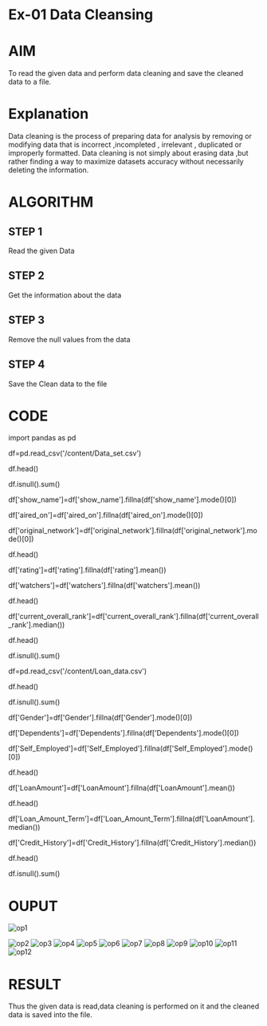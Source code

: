 # Ex-01 Data Cleansing
# AIM
To read the given data and perform data cleaning and save the cleaned data to a file.

# Explanation
Data cleaning is the process of preparing data for analysis by removing or modifying data that is incorrect ,incompleted , irrelevant , duplicated or improperly formatted. Data cleaning is not simply about erasing data ,but rather finding a way to maximize datasets accuracy without necessarily deleting the information.

# ALGORITHM
## STEP 1
Read the given Data

## STEP 2
Get the information about the data

## STEP 3
Remove the null values from the data

## STEP 4
Save the Clean data to the file



# CODE
import pandas as pd

df=pd.read_csv('/content/Data_set.csv')

df.head() 

df.isnull().sum()

df['show_name']=df['show_name'].fillna(df['show_name'].mode()[0])

df['aired_on']=df['aired_on'].fillna(df['aired_on'].mode()[0])

df['original_network']=df['original_network'].fillna(df['original_network'].mode()[0])

df.head()

df['rating']=df['rating'].fillna(df['rating'].mean())

df['watchers']=df['watchers'].fillna(df['watchers'].mean())

df.head()

df['current_overall_rank']=df['current_overall_rank'].fillna(df['current_overall_rank'].median())

df.head()

df.isnull().sum()

df=pd.read_csv('/content/Loan_data.csv')

df.head()

df.isnull().sum()

df['Gender']=df['Gender'].fillna(df['Gender'].mode()[0])

df['Dependents']=df['Dependents'].fillna(df['Dependents'].mode()[0])

df['Self_Employed']=df['Self_Employed'].fillna(df['Self_Employed'].mode()[0])

df.head()

df['LoanAmount']=df['LoanAmount'].fillna(df['LoanAmount'].mean())

df.head()

df['Loan_Amount_Term']=df['Loan_Amount_Term'].fillna(df['LoanAmount'].median())

df['Credit_History']=df['Credit_History'].fillna(df['Credit_History'].median())

df.head()

df.isnull().sum()

# OUPUT
![op1](https://user-images.githubusercontent.com/112301582/226176454-3e1b37ea-54d3-4c16-9102-e75b34ecf6aa.png)

![op2](https://user-images.githubusercontent.com/112301582/226176520-88a9f6f8-81f7-48bd-bc8c-b8eb4fd8bf75.png)
![op3](https://user-images.githubusercontent.com/112301582/226176531-f922bd6f-1bc5-4655-a6fa-51ba2ca8c380.png)
![op4](https://user-images.githubusercontent.com/112301582/226177262-31f8f842-cc62-44aa-8e13-745fa5051a66.png)
![op5](https://user-images.githubusercontent.com/112301582/226176548-a67711f9-85be-4631-9f5e-d664971314dd.png)
![op6](https://user-images.githubusercontent.com/112301582/226176560-fe2d657f-f933-4a02-81bd-98d580d0befc.png)
![op7](https://user-images.githubusercontent.com/112301582/226177279-ab9e8226-d4d9-4e93-a72d-c86b9b13d97f.png)
![op8](https://user-images.githubusercontent.com/112301582/226176984-fc268bb7-c404-4502-a415-84678fa74031.png)
![op9](https://user-images.githubusercontent.com/112301582/226176990-900d024d-e703-4287-9eae-0370c7fce4da.png)
![op10](https://user-images.githubusercontent.com/112301582/226176995-f9495626-3105-4dce-8774-ea64689a7c74.png)
![op11](https://user-images.githubusercontent.com/112301582/226177422-ba559bb6-69c8-4689-b61f-1ff15c45619c.png)
![op12](https://user-images.githubusercontent.com/112301582/226177010-8501c40e-ae78-4331-9cd7-1250363e2824.png)

# RESULT

Thus the given data is read,data cleaning is performed on it and the cleaned data is saved into the file.







